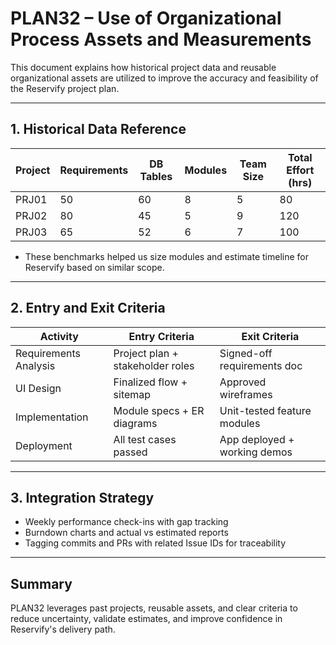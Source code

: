 # PLAN32 – Use of Organizational Process Assets and Measurements

This document explains how historical project data and reusable organizational assets are utilized to improve the accuracy and feasibility of the Reservify project plan.

---

## 1. Historical Data Reference

| Project | Requirements | DB Tables | Modules | Team Size | Total Effort (hrs) |
|---------|--------------|-----------|---------|-----------|---------------------|
| PRJ01   | 50           | 60        | 8       | 5         | 80                  |
| PRJ02   | 80           | 45        | 5       | 9         | 120                 |
| PRJ03   | 65           | 52        | 6       | 7         | 100                 |

- These benchmarks helped us size modules and estimate timeline for Reservify based on similar scope.

---

## 2. Entry and Exit Criteria

| Activity              | Entry Criteria                    | Exit Criteria                  |
|-----------------------|-----------------------------------|--------------------------------|
| Requirements Analysis | Project plan + stakeholder roles  | Signed-off requirements doc   |
| UI Design             | Finalized flow + sitemap          | Approved wireframes            |
| Implementation        | Module specs + ER diagrams        | Unit-tested feature modules    |
| Deployment            | All test cases passed             | App deployed + working demos   |

---

## 3. Integration Strategy

- Weekly performance check-ins with gap tracking
- Burndown charts and actual vs estimated reports
- Tagging commits and PRs with related Issue IDs for traceability

---

## Summary

PLAN32 leverages past projects, reusable assets, and clear criteria to reduce uncertainty, validate estimates, and improve confidence in Reservify's delivery path.

